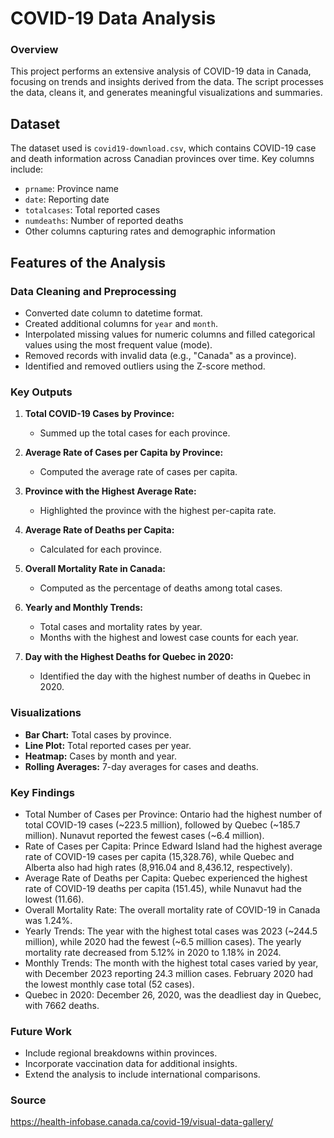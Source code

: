 # COVID-19 Data Analysis

### Overview

This project performs an extensive analysis of COVID-19 data in Canada, focusing on trends and insights derived from the data. The script processes the data, cleans it, and generates meaningful visualizations and summaries.

## Dataset

The dataset used is `covid19-download.csv`, which contains COVID-19 case and death information across Canadian provinces over time. Key columns include:
- `prname`: Province name
- `date`: Reporting date
- `totalcases`: Total reported cases
- `numdeaths`: Number of reported deaths
- Other columns capturing rates and demographic information

## Features of the Analysis

### Data Cleaning and Preprocessing
- Converted date column to datetime format.
- Created additional columns for `year` and `month`.
- Interpolated missing values for numeric columns and filled categorical values using the most frequent value (mode).
- Removed records with invalid data (e.g., "Canada" as a province).
- Identified and removed outliers using the Z-score method.

### Key Outputs
1. **Total COVID-19 Cases by Province:**
   - Summed up the total cases for each province.

2. **Average Rate of Cases per Capita by Province:**
   - Computed the average rate of cases per capita.

3. **Province with the Highest Average Rate:**
   - Highlighted the province with the highest per-capita rate.

4. **Average Rate of Deaths per Capita:**
   - Calculated for each province.

5. **Overall Mortality Rate in Canada:**
   - Computed as the percentage of deaths among total cases.

6. **Yearly and Monthly Trends:**
   - Total cases and mortality rates by year.
   - Months with the highest and lowest case counts for each year.

7. **Day with the Highest Deaths for Quebec in 2020:**
   - Identified the day with the highest number of deaths in Quebec in 2020.

### Visualizations
- **Bar Chart:** Total cases by province.
- **Line Plot:** Total reported cases per year.
- **Heatmap:** Cases by month and year.
- **Rolling Averages:** 7-day averages for cases and deaths.

### Key Findings
      
- Total Number of Cases per Province: Ontario had the highest number of total COVID-19 cases (~223.5 million), followed by Quebec (~185.7 million). Nunavut reported the fewest cases (~6.4 million).
- Rate of Cases per Capita: Prince Edward Island had the highest average rate of COVID-19 cases per capita (15,328.76), while Quebec and Alberta also had high rates (8,916.04 and 8,436.12, respectively).
- Average Rate of Deaths per Capita: Quebec experienced the highest rate of COVID-19 deaths per capita (151.45), while Nunavut had the lowest (11.66).
- Overall Mortality Rate: The overall mortality rate of COVID-19 in Canada was 1.24%.
- Yearly Trends: The year with the highest total cases was 2023 (~244.5 million), while 2020 had the fewest (~6.5 million cases). The yearly mortality rate decreased from 5.12% in 2020 to 1.18% in 2024.
- Monthly Trends: The month with the highest total cases varied by year, with December 2023 reporting 24.3 million cases. February 2020 had the lowest monthly case total (52 cases).
- Quebec in 2020: December 26, 2020, was the deadliest day in Quebec, with 7662 deaths.

### Future Work
- Include regional breakdowns within provinces.
- Incorporate vaccination data for additional insights.
- Extend the analysis to include international comparisons.

### Source

https://health-infobase.canada.ca/covid-19/visual-data-gallery/

